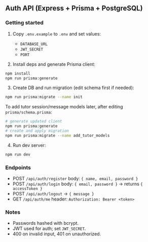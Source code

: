 ## Auth API (Express + Prisma + PostgreSQL)

### Getting started

1. Copy `.env.example` to `.env` and set values:
   - `DATABASE_URL`
   - `JWT_SECRET`
   - `PORT`

2. Install deps and generate Prisma client:

```bash
npm install
npm run prisma:generate
```

3. Create DB and run migration (edit schema first if needed):

```bash
npm run prisma:migrate --name init
```

To add tutor session/message models later, after editing `prisma/schema.prisma`:

```bash
# generate updated client
npm run prisma:generate
# create and apply migration
npm run prisma:migrate --name add_tutor_models
```

4. Run dev server:

```bash
npm run dev
```

### Endpoints

- POST `/api/auth/register` body: `{ name, email, password }`
- POST `/api/auth/login` body: `{ email, password }` → returns `{ accessToken }`
- POST `/api/auth/logout` → `{ message }`
- GET `/api/auth/me` header: `Authorization: Bearer <token>`

### Notes

- Passwords hashed with bcrypt.
- JWT used for auth; set `JWT_SECRET`.
- 400 on invalid input, 401 on unauthorized.


